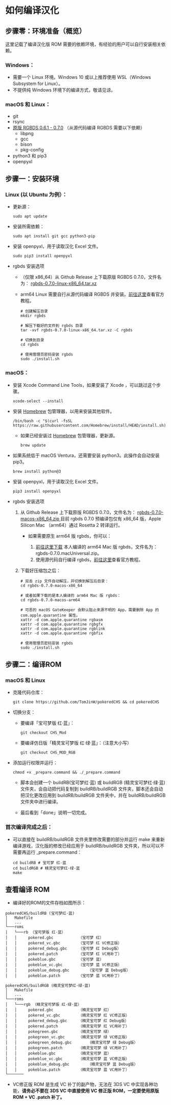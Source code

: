 # 如何编译汉化

## 步骤零：环境准备（概览）

这里记载了编译汉化版 ROM 需要的依赖环境，有经验的用户可以自行安装相关依赖。

### Windows：
- 需要一个 Linux 环境。Windows 10 或以上推荐使用 WSL（Windows Subsystem for Linux）。
- 不提供纯 Windows 环境下的编译方式，敬请见谅。

### macOS 和 Linux：
- git
- rsync
- [原版 RGBDS 0.6.1 - 0.7.0](https://rgbds.gbdev.io/install/) （从源代码编译 RGBDS 需要以下依赖）
	-  libpng
	-  gcc
	-  bison
	-  pkg-config
-  python3 和 pip3
-  openpyxl

## 步骤一：安装环境
### Linux (以 Ubuntu 为例）：
- 更新源：

	```
	sudo apt update
	```
	
- 安装所需依赖：

	```
	sudo apt install git gcc python3-pip
	```
	
- 安装 openpyxl，用于读取汉化 Excel 文件。
	
	```
	sudo pip3 install openpyxl
	```
	
- rgbds 安装选项
	-  （仅限 x86_64）从 Github Release 上下载原版 RGBDS 0.7.0，文件名为：  [rgbds-0.7.0-linux-x86_64.tar.xz](https://github.com/gbdev/rgbds/releases/tag/v0.7.0)
	- arm64 Linux 需要自行从源代码编译 RGBDS 并安装。[前往这里](https://rgbds.gbdev.io/install/source)查看官方教程。

 	
 		```
		# 创建解压目录
		mkdir rgbds

		# 解压下载好的文件到 rgbds 目录
		tar -xvf rgbds-0.7.0-linux-x86_64.tar.xz -C rgbds

		# 切换到目录
		cd rgbds

		# 使用管理员密码安装 rgbds
		sudo ./install.sh
		```
		
### macOS：
- 安装 Xcode Command Line Tools，如果安装了 Xcode ，可以跳过这个步骤。
	
	```
	xcode-select --install
	```
	
- 安装 [Homebrew](https://brew.sh) 包管理器，以用来安装其他软件。
	
	```
	/bin/bash -c "$(curl -fsSL https://raw.githubusercontent.com/Homebrew/install/HEAD/install.sh)"
	```

	- 如果已经安装过 [Homebrew](https://brew.sh) 包管理器，更新源。
	
		```
		brew update
		```

- 如果系统低于 macOS Ventura，还需要安装 python3。此操作会自动安装 pip3。
	
	```
	brew install python@3
	```

- 安装 openpyxl，用于读取汉化 Excel 文件。
	
	```
	pip3 install openpyxl
	```
	
- rgbds 安装选项

	1.  从 Github Release 上下载原版 RGBDS 0.7.0，文件名为：  [rgbds-0.7.0-macos-x86_64.zip
](https://github.com/gbdev/rgbds/releases/tag/v0.7.0) 目前 rgbds 0.7.0 预编译包仅有 x86_64 版，Apple Silicon Mac （arm64）通过 Rosetta 2 转译运行。 

		- 如果需要原生 arm64 版 rgbds，你可以：

			1. [前往这里下载](https://tomjinw.github.io/download/rgbds-0.7.0.macUniversal.zip) 本人编译的 arm64 Mac 版 rgbds，文件名为：rgbds-0.7.0.macUniversal.zip。
			2. 使用源代码自行编译 rgbds，[前往这里](https://rgbds.gbdev.io/install/source)查看官方教程。
 	
	3. 下载好压缩包之后：

 		```
		# 双击 zip 文件自动解压，并切换到解压后目录：
		cd rgbds-0.7.0-macos-x86_64

		# 或者如果下载的是本人编译的 arm64 Mac 版 rgbds：
		cd rgbds-0.7.0-macos-arm64

		# 可恶的 macOS GateKeeper 会默认阻止来源不明的 App，需要删除 App 的 com.apple.quarantine 属性。
		xattr -d com.apple.quarantine rgbasm
		xattr -d com.apple.quarantine rgbgfx
		xattr -d com.apple.quarantine rgblink
		xattr -d com.apple.quarantine rgbfix

		# 使用管理员密码安装 rgbds
		sudo ./install.sh
		```
		



## 步骤二：编译ROM

### macOS 和 Linux

- 克隆代码仓库：

	```
	git clone https://github.com/TomJinW/pokeredCHS && cd pokeredCHS
	```
	
- 切换分支：
	- 要编译「宝可梦版 红·蓝」：

		```
		git checkout CHS_Mod
		```
		
	- 要编译仿日版「精灵宝可梦版 红·绿·蓝」：（注意大小写）

		```
		git checkout CHS_MOD_RGB
		```

- 添加运行权限并运行：

	```
	chmod +x _prepare.command && ./_prepare.command
	```

	- 脚本会创建一个 buildRB(宝可梦红·蓝) 或 buildRGB (精灵宝可梦红·绿·蓝) 文件夹，会自动把代码复制到 buildRB/buildRGB 文件夹，脚本还会自动把汉化更改应用到 buildRB/buildRGB 文件夹中，并在 buildRB/buildRGB 文件夹中进行编译。

	- 最后看到「done」说明一切完成。

### 首次编译完成之后：

- 可以直接在 buildRB/buildRGB 文件夹里修改需要的部分并运行 make 来重新编译游戏，汉化版的修改已经应用于 buildRB/buildRGB 文件夹，所以可以不需要再运行 _prepare.command：

	```
	cd buildRB # 宝可梦 红·蓝
	cd buildRGB # 精灵宝可梦红·绿·蓝
	make
	```

## 查看编译 ROM

- 编译好的ROM的文件存档如图所示：

```
pokeredCHS/buildRB (宝可梦红·蓝)
│   Makefile
│   ...    
└───roms
│   └───rb （宝可梦版 红·蓝）
│ 	│ 	  pokered.gbc 			（宝可梦 红）
│ 	│ 	  pokered_vc.gbc		（宝可梦 红 VC修正版）
│ 	│ 	  pokered_debug.gbc		（宝可梦 红 Debug版）
│ 	│ 	  pokered.patch			（宝可梦 红 VC用补丁）
│ 	│ 	  pokeblue.gbc 			（宝可梦 蓝）
│ 	│ 	  pokeblue_vc.gbc		（宝可梦 蓝 VC修正版）
│ 	│ 	  pokeblue_debug.gbc		（宝可梦 蓝 Debug版）
│ 	│ 	  pokeblue.patch		（宝可梦 蓝 VC用补丁）

pokeredCHS/buildRGB (精灵宝可梦红·绿·蓝)
│   Makefile
│   ...    
└───roms
│   └───rgb （精灵宝可梦版 红·绿·蓝）
│ 	│ 	  pokered.gbc			（精灵宝可梦 红）
│ 	│ 	  pokered_vc.gbc		（精灵宝可梦 红 VC修正版）
│ 	│ 	  pokered_debug.gbc		（精灵宝可梦 红 Debug版）
│ 	│ 	  pokered.patch			（精灵宝可梦 红 VC用补丁）
│ 	│ 	  pokegreen.gbc			（精灵宝可梦 绿）
│ 	│ 	  pokegreen_vc.gbc		（精灵宝可梦 绿 VC修正版）
│ 	│ 	  pokegreen_debug.gbc		（精灵宝可梦 绿 Debug版）
│ 	│ 	  pokegreen.patch		（精灵宝可梦 绿 VC用补丁）
│ 	│ 	  pokeblue.gbc			（精灵宝可梦 蓝）
│ 	│ 	  pokeblue_vc.gbc		（精灵宝可梦 蓝 VC修正版）
│ 	│ 	  pokeblue_debug.gbc		（精灵宝可梦 蓝 Debug版）
│ 	│ 	  pokeblue.patch		（精灵宝可梦 蓝 VC用补丁）
└───────
```
	
- VC修正版 ROM 是生成 VC 补丁的副产物，无法在 3DS VC 中实现各种功能，**请务必不要在 3DS VC 中直接使用 VC 修正版 ROM，一定要使用原版 ROM + VC .patch 补丁。**
	
	
	

